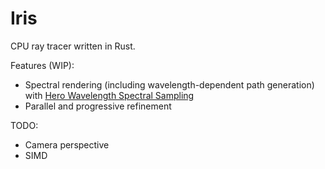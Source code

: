 # Iris

CPU ray tracer written in Rust.

Features (WIP):
* Spectral rendering (including wavelength-dependent path generation) with [Hero Wavelength Spectral Sampling](https://cgg.mff.cuni.cz/~wilkie/Website/EGSR_14_files/WNDWH14HWSS.pdf)
* Parallel and progressive refinement

TODO:
* Camera perspective
* SIMD
